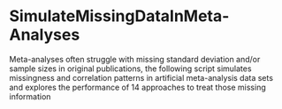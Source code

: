 # SimulateMissingDataInMeta-Analyses
Meta-analyses often struggle with missing standard deviation and/or sample sizes in original publications, the following script simulates missingness and correlation patterns in artificial meta-analysis data sets and explores the performance of 14 approaches to treat those missing information
